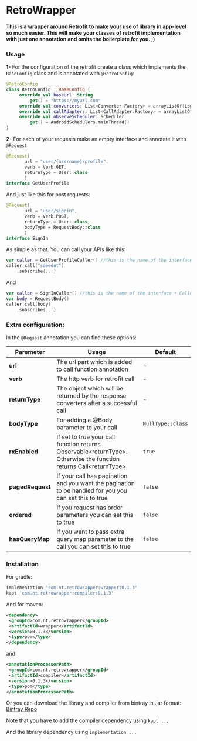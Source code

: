 # RetroWrapper

**This is a wrapper around Retrofit to make your use of library in app-level so much easier. This will make your classes of retrofit implementation with just one annotation and omits the boilerplate for you. ;)**
  
  ### Usage
  **1-** For the configuration of the retrofit create a class which implements the `BaseConfig` class and is annotated with `@RetroConfig`:
```kotlin
@RetroConfig  
class RetroConfig : BaseConfig {  
     override val baseUrl: String  
         get() = "https://myurl.com"  
     override val converters: List<Converter.Factory> = arrayListOf(LoganSquareConverterFactory.create())  
     override val callAdapters: List<CallAdapter.Factory> = arrayListOf(RxJava2CallAdapterFactory.create())  
     override val observeScheduler: Scheduler  
         get() = AndroidSchedulers.mainThread()  
}
```
  
**2-**   For each of your requests make an empty interface and annotate it with `@Request`:
```kotlin
@Request(  
       url = "user/{username}/profile",  
       verb = Verb.GET,  
       returnType = User::class  
       )  
interface GetUserProfile
```

And just like this for post requests:
```kotlin
@Request(  
       url = "user/signin",  
       verb = Verb.POST,  
       returnType = User::class,
       bodyType = RequestBody::class
       )  
interface SignIn
```
      
As simple as that. You can call your APIs like this:
```kotlin
var caller = GetUserProfileCaller() //this is the name of the interface + Caller
caller.call("saeednt")
    .subscribe{...}
```
And
```kotlin
var caller = SignInCaller() //this is the name of the interface + Caller
var body = RequestBody()
caller.call(body)
    .subscribe{...}
```
      
  ### Extra configuration:
  In the `@Request` annotation you can find these options:
  
  | Paremeter | Usage | Default|
  |-|-|-|
  |**url**|The url part which is added to call function annotation|-|
  |**verb**|The http verb for retrofit call|-|
  |**returnType**|The object which will be returned by the response converters after a successful call|-|
  |**bodyType**|For adding a @Body parameter to your call|`NullType::class`
  |**rxEnabled**|If set to true your call function returns Observable\<returnType>. Otherwise the function returns Call\<returnType>|`true`
  |**pagedRequest**|If your call has pagination and you want the pagination to be handled for you you can set this to true|`false`|
  |**ordered**|If you request has order parameters you can set this to true|`false`|
  |**hasQueryMap**|If you want to pass extra query map parameter to the call you can set this to true|`false`|

### Installation
For gradle:
```groovy
implementation 'com.nt.retrowrapper:wrapper:0.1.3'
kapt 'com.nt.retrowrapper:compiler:0.1.3'
```

And for maven:
```xml
<dependency>
 <groupId>com.nt.retrowrapper</groupId>
 <artifactId>wrapper</artifactId>
 <version>0.1.3</version>
 <type>pom</type> 
</dependency>
```
and
```xml
<annotationProcessorPath>
 <groupId>com.nt.retrowrapper</groupId>
 <artifactId>compiler</artifactId>
 <version>0.1.3</version>
 <type>pom</type> 
</annotationProcessorPath>
```

Or you can download the library and compiler from bintray in .jar format:
[Bintray Repo](https://bintray.com/saeednt/RetroWrapper/com.nt.retrowrapper)

Note that you have to add the compiler dependency using `kapt ...`

And the library dependency using `implementation ...`